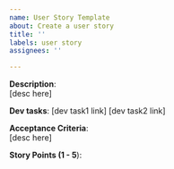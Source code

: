 ```yaml
---
name: User Story Template
about: Create a user story
title: ''
labels: user story
assignees: ''

---
```


**Description**:  
[desc here]

**Dev tasks**: 
[dev task1 link]
[dev task2 link]

**Acceptance Criteria**:  
[desc here]


**Story Points (1 - 5**):
